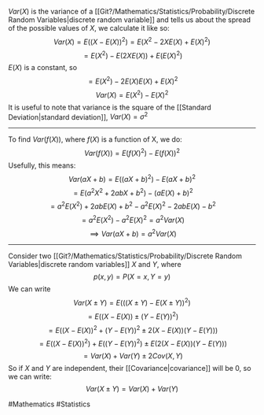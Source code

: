 $Var(X)$ is the variance of a [[Git?/Mathematics/Statistics/Probability/Discrete Random Variables|discrete random variable]] and tells us about the spread of the possible values of $X$, we calculate it like so:
$$
Var(X)=E((X-E(X))^{2})=E(X^2-2XE(X)+E(X)^2)
$$
$$
=E(X^2)-E(2XE(X))+E(E(X)^{2})
$$
$E(X)$ is a constant, so
$$
=E(X^{2})-2E(X)E(X)+E(X)^{2}
$$
$$
Var(X)=E(X^{2})-E(X)^{2}
$$
It is useful to note that variance is the square of the [[Standard Deviation|standard deviation]], $Var(X)=\sigma^{2}$
___
To find $Var(f(X))$, where $f(X)$ is a function of X, we do:
$$
Var(f(X))=E(f(X)^{2})-E(f(X))^{2}
$$
Usefully, this means:
$$
Var(aX+b)=E((aX+b)^{2})-E(aX+b)^{2}
$$
$$
=E(a^{2}X^{2}+2abX+b^{2})-(aE(X)+b)^{2}
$$
$$
=a^{2}E(X^{2})+2abE(X)+b^2-a^{2}E(X)^{2}-2abE(X)-b^{2}
$$
$$
=a^{2}E(X^{2})-a^{2}E(X)^{2}=a^{2}Var(X)
$$
$$
\implies Var(aX+b)=a^{2}Var(X)
$$
___
Consider two [[Git?/Mathematics/Statistics/Probability/Discrete Random Variables|discrete random variables]] $X$ and $Y$, where
$$
p(x,y)=P(X=x, Y=y)
$$
We can write
$$
Var(X \pm Y)=E(((X\pm Y)-E(X\pm Y))^{2})
$$
$$
=E((X- E(X))\pm (Y-E(Y))^{2})
$$
$$
=E((X-E(X))^{2}+(Y-E(Y))^{2} \pm 2(X-E(X))(Y-E(Y)))
$$
$$
=E((X-E(X))^{2})+E((Y-E(Y))^{2})\pm E(2(X-E(X))(Y-E(Y)))
$$
$$
=Var(X)+Var(Y)\pm 2Cov(X,Y)
$$
So if $X$ and $Y$ are independent, their [[Covariance|covariance]] will be 0, so we can write:
$$
Var(X\pm Y)=Var(X)+Var(Y)
$$

#Mathematics #Statistics 